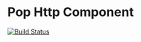 Pop Http Component
==================

[![Build Status](https://travis-ci.org/popphp/pop-http.svg?branch=master)](https://travis-ci.org/popphp/pop-http)
